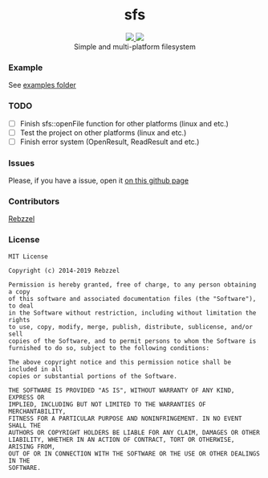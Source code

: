 <h1 align="center">sfs</h1>
<p align="center">
  <a href="https://github.com/Rebzzel/sfs/blob/master/LICENSE">
    <img src="https://img.shields.io/github/license/Rebzzel/sfs.svg?style=flat-square"/>
  </a>  
  <a href="https://github.com/Rebzzel/sfs/stargazers">
    <img src="https://img.shields.io/github/stars/Rebzzel/sfs.svg?style=flat-square"/>
  </a>
  <br>
  Simple and multi-platform filesystem
</p>

### Example
See [examples folder](https://github.com/Rebzzel/sfs/tree/master/examples/)

### TODO
- [ ] Finish sfs::openFile function for other platforms (linux and etc.)
- [ ] Test the project on other platforms (linux and etc.)
- [ ] Finish error system (OpenResult, ReadResult and etc.)

### Issues
Please, if you have a issue, open it [on this github page](https://github.com/Rebzzel/sfs/issues)

### Contributors
[Rebzzel](https://github.com/Rebzzel)

### License
```
MIT License

Copyright (c) 2014-2019 Rebzzel

Permission is hereby granted, free of charge, to any person obtaining a copy
of this software and associated documentation files (the "Software"), to deal
in the Software without restriction, including without limitation the rights
to use, copy, modify, merge, publish, distribute, sublicense, and/or sell
copies of the Software, and to permit persons to whom the Software is
furnished to do so, subject to the following conditions:

The above copyright notice and this permission notice shall be included in all
copies or substantial portions of the Software.

THE SOFTWARE IS PROVIDED "AS IS", WITHOUT WARRANTY OF ANY KIND, EXPRESS OR
IMPLIED, INCLUDING BUT NOT LIMITED TO THE WARRANTIES OF MERCHANTABILITY,
FITNESS FOR A PARTICULAR PURPOSE AND NONINFRINGEMENT. IN NO EVENT SHALL THE
AUTHORS OR COPYRIGHT HOLDERS BE LIABLE FOR ANY CLAIM, DAMAGES OR OTHER
LIABILITY, WHETHER IN AN ACTION OF CONTRACT, TORT OR OTHERWISE, ARISING FROM,
OUT OF OR IN CONNECTION WITH THE SOFTWARE OR THE USE OR OTHER DEALINGS IN THE
SOFTWARE.
```
